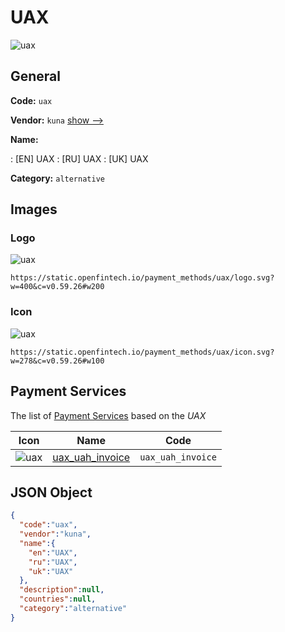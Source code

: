 
# UAX 
![uax](https://static.openfintech.io/payment_methods/uax/logo.svg?w=400&c=v0.59.26#w200)  

## General 
**Code:** `uax` 
 
**Vendor:** `kuna` [show -->](/vendors/kuna/) 
 
**Name:** 
 
:	[EN] UAX 
:	[RU] UAX 
:	[UK] UAX 
 
**Category:** `alternative` 
 

## Images 

### Logo 
![uax](https://static.openfintech.io/payment_methods/uax/logo.svg?w=400&c=v0.59.26#w200)  

```
https://static.openfintech.io/payment_methods/uax/logo.svg?w=400&c=v0.59.26#w200
```  

### Icon 
![uax](https://static.openfintech.io/payment_methods/uax/icon.svg?w=278&c=v0.59.26#w100)  

```
https://static.openfintech.io/payment_methods/uax/icon.svg?w=278&c=v0.59.26#w100
```  

## Payment Services 
 
The list of [Payment Services](/payment-services/) based on the _UAX_ 

|Icon|Name|Code| 
|:---:|:---:|:---:| 
|![uax](https://static.openfintech.io/payment_methods/uax/icon.svg?w=278&c=v0.59.26#w100) |[uax_uah_invoice](/payment-services/uax_uah_invoice/)|`uax_uah_invoice`| 
 

## JSON Object 

```json
{
  "code":"uax",
  "vendor":"kuna",
  "name":{
    "en":"UAX",
    "ru":"UAX",
    "uk":"UAX"
  },
  "description":null,
  "countries":null,
  "category":"alternative"
}
```  
